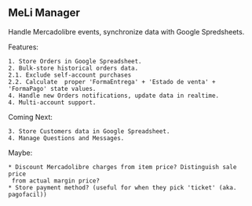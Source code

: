 MeLi Manager
---

Handle Mercadolibre events, synchronize data with Google Spredsheets.


Features:
```
1. Store Orders in Google Spreadsheet.
2. Bulk-store historical orders data.
2.1. Exclude self-account purchases
2.2. Calculate  proper 'FormaEntrega' + 'Estado de venta' + 'FormaPago' state values.
4. Handle new Orders notifications, update data in realtime.
4. Multi-account support.
```

Coming Next:
```
3. Store Customers data in Google Spreadsheet.
4. Manage Questions and Messages.
```

Maybe:
```
* Discount Mercadolibre charges from item price? Distinguish sale price
 from actual margin price?
* Store payment method? (useful for when they pick 'ticket' (aka. pagofacil))
```
